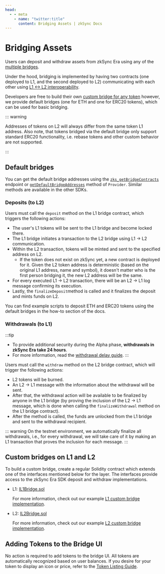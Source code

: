 ```yaml
---
head:
  - - meta
    - name: "twitter:title"
      content: Bridging Assets | zkSync Docs
---
```


# Bridging Assets

Users can deposit and withdraw assets from zkSync Era using any of the [multiple bridges](https://zksync.io/explore#bridges).

Under the hood, bridging is implemented by having two contracts
(one deployed to L1, and the second deployed to L2)
communicating with each other using [L1 <-> L2 interoperability](./l1-l2-interop.md).

Developers are free to build their own [custom bridge for any token](#custom-bridges-on-l1-and-l2) however, we provide default bridges (one for ETH and one for ERC20 tokens), which can be used for basic bridging.

::: warning

Addresses of tokens on L2 will always differ from the same token L1 address. Also note, that tokens bridged via the default bridge only support standard ERC20 functionality, i.e. rebase tokens and other custom behavior are not supported.

:::

## Default bridges

You can get the default bridge addresses using the [`zks_getBridgeContracts`](../api.md#zks-getbridgecontracts) endpoint or [`getDefaultBridgeAddresses`](../sdks/js/providers.md#getdefaultbridgeaddresses) method of `Provider`. Similar methods are available in the other SDKs.

### Deposits (to L2)

Users must call the `deposit` method on the L1 bridge contract, which triggers the following actions:

- The user's L1 tokens will be sent to the L1 bridge and become locked there.
- The L1 bridge initiates a transaction to the L2 bridge using L1 -> L2 communication.
- Within the L2 transaction, tokens will be minted and sent to the specified address on L2.
  - If the token does not exist on zkSync yet, a new contract is deployed for it. Given the L2 token address is deterministic (based on the original L1 address, name and symbol), it doesn't matter who is the first person bridging it, the new L2 address will be the same.
- For every executed L1 -> L2 transaction, there will be an L2 -> L1 log message confirming its execution.
- Lastly, the `finalizeDeposit`method is called and it finalizes the deposit and mints funds on L2.

You can find example scripts to deposit ETH and ERC20 tokens using the default bridges in the how-to section of the docs.

### Withdrawals (to L1)

:::tip

- To provide additional security during the Alpha phase, **withdrawals in zkSync Era take 24 hours**.
- For more information, read the [withdrawal delay guide](../support/withdrawal-delay.md).
  :::

Users must call the `withdraw` method on the L2 bridge contract, which will trigger the following actions:

- L2 tokens will be burned.
- An L2 -> L1 message with the information about the withdrawal will be sent.
- After that, the withdrawal action will be available to be finalized by anyone in the L1 bridge (by proving the inclusion of the L2 -> L1 message, which is done when calling the `finalizeWithdrawal` method on the L1 bridge contract).
- After the method is called, the funds are unlocked from the L1 bridge and sent to the withdrawal recipient.

::: warning
On the testnet environment, we automatically finalize all withdrawals, i.e., for every withdrawal, we will take care of it by making an L1 transaction that proves the inclusion for each message.
:::

## Custom bridges on L1 and L2

To build a custom bridge, create a regular Solidity contract which extends one of the interfaces mentioned below for the layer. The interfaces provide access to the zkSync Era SDK deposit and withdraw implementations.

- L1: [IL1Bridge.sol](https://github.com/matter-labs/era-contracts/blob/main/l1-contracts/contracts/bridge/interfaces/IL1Bridge.sol)

  For more information, check out our example [L1 custom bridge implementation](https://github.com/matter-labs/era-contracts/blob/main/l1-contracts/contracts/bridge/L1ERC20Bridge.sol).

- L2: [IL2Bridge.sol](https://github.com/matter-labs/era-contracts/blob/main/l1-contracts/contracts/bridge/interfaces/IL2Bridge.sol)

  For more information, check out our example [L2 custom bridge implementation](https://github.com/matter-labs/era-contracts/blob/main/l2-contracts/contracts/bridge/L2ERC20Bridge.sol).

## Adding Tokens to the Bridge UI

No action is required to add tokens to the bridge UI. All tokens are automatically recognized based on user balances. If you desire for your token to display an icon or price, refer to the [Token Listing Guide](../support/faq.md#token-listing).

